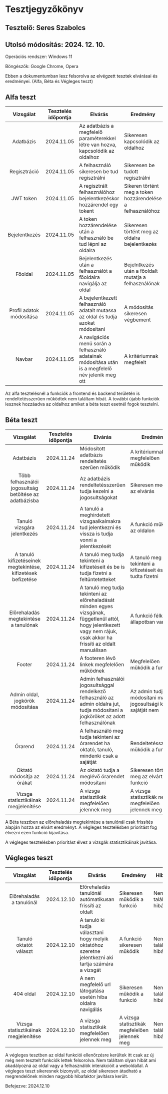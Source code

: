 # Tesztjegyzőkönyv
## Tesztelő: Seres Szabolcs
## Utolsó módosítás: 2024. 12. 10.

Operációs rendszer: Windows 11

Böngészők: Google Chrome, Opera

Ebben a dokumentumban lesz felsorolva az elvégzett tesztek elvárásai és eredményei. (Alfa, Béta és Végleges teszt)

## Alfa teszt

| Vizsgálat | Tesztelés időpontja | Elvárás | Eredmény | Hibák |
| :---: | --- | --- | --- | --- |
| Adatbázis | 2024.11.05 | Az adatbázis a megfelelő paraméterekkel létre van hozva, kapcsolódik az oldalhoz | Sikeresen kapcsolódik az oldalhoz | Nem találtam hibát
| Regisztráció | 2024.11.05 | A felhasználó sikeresen be tud regisztrálni | Sikeresen be tudott regisztrálni | Nem találtam hibát
| JWT token | 2024.11.05 | A regisztrált felhasználóhoz bejelentkezéskor hozzárendel egy tokent | Sikeren történt meg a token hozzárendelése a felhasználóhoz | Nem találtam hibát
| Bejelentkezés | 2024.11.05 | A token hozzárendelése után a felhasználó be tud lépni az oldalra | Sikeresen történt meg az oldalra bejelentkezés | Nem találtam hibát
| Főoldal | 2024.11.05 | Bejelentkezés után a felhasználót a főoldalra navigálja az oldal | Bejelntkezés után a főoldalt mutatja a felhasználónak | Nem találtam hibát
| Profil adatok módosítása | 2024.11.05 | A bejelentkezett felhasználó adatait mutassa az oldal és tudja azokat módosítani | A módosítás sikeresen végbement | Nem találtam hibát
| Navbar | 2024.11.05 | A navigációs menü során a felhasználó adatainak módosítása után is a megfelelő név jelenik meg ott | A kritériumnak megfelelt | Nem találtam hibát

Az alfa tesztelésnél a funkciók a frontend és backend területén is rendeltetésszerűen működtek nem találtam hibát. A további újabb funkciók lesznek hozzáadva az oldalhoz amiket a béta teszt esetnél fogok tesztelni.

## Béta teszt

| Vizsgálat | Tesztelés időpontja | Elvárás | Eredmény | Hibák |
| :---: | --- | --- | --- | --- |
| Adatbázis | 2024.11.24 | Módosított adatbázis rendeltetés szerűen működik | A kritériumnak megfelelően működik | Nem találtam hibát |
| Több felhasználói jogosultság betöltése az adatbázisba | 2024.11.24 | Az adatbázis rendeltetésszerűen tudja kezelni a jogosultságokat | Sikeresen megfelelt az elvárás| Nem találtam hibát
| Tanuló vizsgára jelentkezés | 2024.11.24 | A tanuló a meghirdetett vizsgaalkalmakra tud jelentkezni és vissza is tudja vonni a jelentkezését | A funkció működik az oldalon | Nem találtam hibát
| A tanuló kifizetéseinek megtekintése, kifizetések befizetése | 2024.11.24 | A tanuló meg tudja tekinteni a kifizetéseit és be is tudja fizetni a feltüntetetteket | A tanuló meg tudta tekinteni a kifizetéseit és be is tudta fizetni| Nem találtam hibát
| Előrehaladás megtekintése a tanulónak | 2024.11.24 | A tanuló meg tudja tekinteni az előrehaladását minden egyes vizsgának, függetlenül attól, hogy jelentkezett vagy nem rájuk, csak akkor ha frissíti az oldalt manuálisan | A funkció félkész állapotban van | Nem találtam hibát
| Footer | 2024.11.24 | A footeren lévő linkek megfelelően működnek | Megfelelően működik a funkció | Nem találtam hibát
| Admin oldal, jogkörök módosítása | 2024.11.24 | Admin felhasználói jogosultsággal rendelkező felhasználó az admin oldalra jut, tudja módosítani a jogköröket az adott felhasználónak |Az admin tudja módosítani mások jogosultsági körét a sajátját nem | Nem találtam problémát
| Órarend | 2024.11.24 | A felhasználó meg tudja tekinteni az órarendet ha oktató, tanuló, mindenki csak a sajátját | Rendeltetésszerűen működik a funkció | Nem találtam problémát
| Oktató módosítja az órákat | 2024.11.24 | Az oktató tudja a meglévő órarendet módosítani | Sikeresen történik meg az elvárt funkció | Nem találtam problémát
| Vizsga statisztikáinak megjelenítése | 2024.11.24 | A vizsga statisztikák megfelelően jelennek meg | A vizsga statisztikák nem megfelelően jelennek meg | Hibát találtam

A Béta tesztben az előrehaladás megtekintése a tanulónál csak frissítés alapján hozza az elvárt eredményt. 
A végleges tesztelésben prioritást fog élvezni ezen funkció kijavítása.

A végleges tesztelésben prioritást élvez a vizsgák statisztikáinak javítása.


## Végleges teszt
 | Vizsgálat | Tesztelés időpontja | Elvárás | Eredmény | Hibák |
| :---: | --- | --- | --- | --- |
| Előrehaladás a tanulónál| 2024.12.10 | Előrehaladás tanulónál autómatikusan frissíti az oldalt | Sikeresen működik a funkció | Nem találtam hibát
| Tanuló oktatót választ | 2024.12.10 | A tanuló ki tudja választani hogy melyik oktatóhoz szeretne jelentkezni aki tartja számára a vizsgát | A funkció sikeresen működik | Nem találtam hibát
| 404 oldal | 2024.12.10 |A nem megfelelő url látogatása esetén hiba oldalra navigálás | Sikeresen működik a funkció | Nem találtam hibát
| Vizsga statisztikáinak megjelenítése | 2024.12.10 | A vizsga statisztikák megfelelően jelennek meg | A vizsga statisztikák megfelelően jelennek meg | Nem találtam hibát


A végleges tesztben az oldal funkciói ellenőrzésre kerültek itt csak az új még nem tesztelt funkciók lettek felsorolva. Nem találtam olyan hibát ami akadályozná az oldal vagy a felhasználók interakcióit a weboldallal. A végleges teszt sikeresnek bizonyult, az oldal sikeresen átadható a megrendelőnek minden nagyobb hibafaktor javításra került.

Befejezve: 2024.12.10